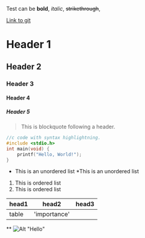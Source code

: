 Test can be **bold**, _italic_, ~~strikethrough~~,

[Link to git](http://github.com)

# Header 1
## Header 2
### Header 3
#### Header 4
##### Header 5

> This is blockquote following a header.


```c
//c code with syntax highlightning.
#include <stdio.h>
int main(void) {
	printf("Hello, World!");
}
```

* This is an unordered list
	*This is an unordered list


1. This is ordered list
2. This is ordered list


|head1  |head2       |head3  |
|:------|------------|-------|
|table  |'importance'|       |  


**
![Alt "Hello"](https://guides.github.com/activities/hello-world/branching.png)
